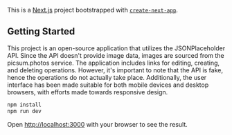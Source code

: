 This is a [Next.js](https://nextjs.org/) project bootstrapped with [`create-next-app`](https://github.com/vercel/next.js/tree/canary/packages/create-next-app).

## Getting Started

This project is an open-source application that utilizes the JSONPlaceholder API. Since the API doesn't provide image data, images are sourced from the picsum.photos service. The application includes links for editing, creating, and deleting operations. However, it's important to note that the API is fake, hence the operations do not actually take place. Additionally, the user interface has been made suitable for both mobile devices and desktop browsers, with efforts made towards responsive design.

```bash
npm install
npm run dev
```

Open [http://localhost:3000](http://localhost:3000) with your browser to see the result.